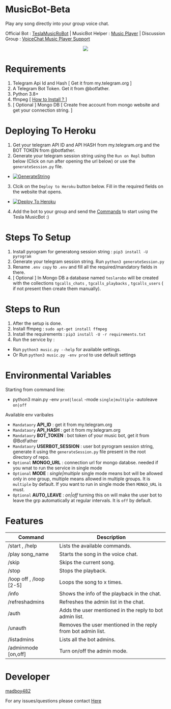 # MusicBot-Beta
Play any song directly into your group voice chat.

Official Bot : [TeslaMusicRoBot](https://telegram.me/TeslaMusicRoBot)   |   MusicBot Helper : [Music Player](https://telegram.me/TeslaMusicPlayer)   |   Discussion Group : [VoiceChat Music Player Support](https://telegram.me/TeslaRobo_Chat)

<p align="center">
  <img src="https://media.giphy.com/media/S7jznj1TlqH9otxZux/giphy.gif">
</p>

# Requirements
1. Telegram Api Id and Hash [ Get it from my.telegram.org ]
2. A Telegram Bot Token. Get it from @botfather.
3. Python 3.8+
4. ffmpeg [ [How to Install ? ](https://linuxize.com/post/how-to-install-ffmpeg-on-ubuntu-18-04/) ]
5. [ Optional ] Mongo DB [ Create free account from mongo website and get your connection string. ] 

# Deploying To Heroku
1. Get your telegram API ID and API HASH from my.telegram.org and the BOT TOKEN from @botfather.
2. Generate your telegram session string using the `Run on Repl` button below (Click on run after opening the url below) or use the `generateSession.py` file.

- [![GenerateString](https://img.shields.io/badge/repl.it-GenerateString-redblack)](https://replit.com/@madboy482/Pyrogram-Session)

3. Clcik on the `Deploy to Heroku` button below. Fill in the required fields on the website that opens.

- [![Deploy To Heroku](https://www.herokucdn.com/deploy/button.svg)](https://dashboard.heroku.com/new?button-url=https%3A%2F%2Fgithub.com%2Fmadboy482%2FMusicBot-Beta&template=https%3A%2F%2Fgithub.com%2Fmadboy482%2FMusicBot-Beta)

4. Add the bot to your group and send the [Commands](https://github.com/madboy482/MusicBot-Beta#features) to start using the Tesla MusicBot :)


# Steps To Setup
1. Install pyrogram for generatong session string : `pip3 install -U pyrogram`
2. Generate your telegram session string. Run `python3 generateSession.py`
3. Rename `.env copy` to `.env` and fill all the required/mandatory fields in there.
4. [ Optional ] In Mongo DB a database named `teslarobo` will be created with the collections `tgcalls_chats` , `tgcalls_playbacks` , `tgcalls_users` ( if not present then create them manually). 

# Steps to Run
1. After the setup is done.
2. Install ffmpeg : `sudo apt-get install ffmpeg`
3. Install the requirements : `pip3 install -U -r requirements.txt`
4. Run the service by : 
  - Run `python3 music.py --help` for available settings.  
  - Or Run `python3 music.py -env prod` to use default settings

# Environmental Variables

Starting from command line:
- python3 main.py -env `prod|local` -mode `single|multiple` -autoleave `on|off`

Available env varibales
- `Mandataory` **API_ID** :  get it from my.telegram.org
- `Mandataory` **API_HASH** : get it from my.telegram.org
- `Mandataory` **BOT_TOKEN** : bot token of your music bot, get it from @BotFather
- `Mandataory` **USERBOT_SESSION** : user bot pyrogram session string, generate it using the `generateSession.py` file present in the root directory of repo.
- `Optional` **MONGO_URL** : connection url for mongo databse. needed if you wnat to run the service in single mode
- `Optional` **MODE** : _single|multiple_ single mode means bot will be allowed only in one group, multiple means allowed in multiple groups. It is `multiple` by default. If you want to run in single mode then `MONGO_URL` is must.
- `Optional` **AUTO_LEAVE** : _on|off_ turning this on will make the user bot to leave the grp automatically at regular intervals. It is `off` by default.

# Features
Command | Description
------------ | -------------
/start , /help | Lists the available commands.
/play song_name | Starts the song in the voice chat.
/skip | Skips the current song.
/stop | Stops the playback.
/loop off , /loop [2-5] | Loops the song to x times.
/info | Shows the info of the playback in the chat.
/refreshadmins | Refreshes the admin list in the chat.
/auth | Adds the user mentioned in the reply to bot admin list.
/unauth | Removes the user mentioned in the reply from bot admin list.
/listadmins | Lists all the bot admins.
/adminmode [on,off] | Turn on/off the admin mode.

# Developer
[madboy482](https://github.com/madboy482)

For any issues/questions please contact [Here](https://telegram.me/TeslaRobo_Chat)
